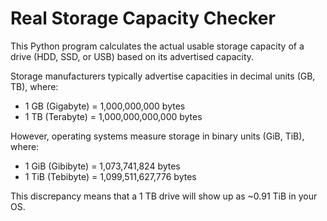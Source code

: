 # Real Storage Capacity Checker
This Python program calculates the actual usable storage capacity of a drive (HDD, SSD, or USB) based on its advertised capacity.  

Storage manufacturers typically advertise capacities in decimal units (GB, TB), where:
- 1 GB (Gigabyte) = 1,000,000,000 bytes
- 1 TB (Terabyte) = 1,000,000,000,000 bytes

However, operating systems measure storage in binary units (GiB, TiB), where:
- 1 GiB (Gibibyte) = 1,073,741,824 bytes
- 1 TiB (Tebibyte) = 1,099,511,627,776 bytes

This discrepancy means that a 1 TB drive will show up as ~0.91 TiB in your OS.
